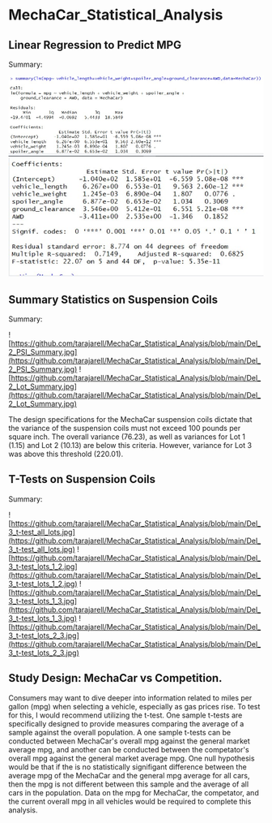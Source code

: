 # MechaCar_Statistical_Analysis

## Linear Regression to Predict MPG
Summary:

![Del_1_Call_Residuals_Coefficients.to.spoiler_angle](https://github.com/tarajarell/MechaCar_Statistical_Analysis/blob/main/Del_1_Call_Residuals_Coefficients.to.spoiler_angle.jpg)
![Del_1_Call_Coefficients_Signif](https://github.com/tarajarell/MechaCar_Statistical_Analysis/blob/main/Del_1_Coefficients_Signif.jpg)


## Summary Statistics on Suspension Coils
Summary:

![https://github.com/tarajarell/MechaCar_Statistical_Analysis/blob/main/Del_2_PSI_Summary.jpg](https://github.com/tarajarell/MechaCar_Statistical_Analysis/blob/main/Del_2_PSI_Summary.jpg)
![https://github.com/tarajarell/MechaCar_Statistical_Analysis/blob/main/Del_2_Lot_Summary.jpg](https://github.com/tarajarell/MechaCar_Statistical_Analysis/blob/main/Del_2_Lot_Summary.jpg)

The design specifications for the MechaCar suspension coils dictate that the variance of the suspension coils must not exceed 100 pounds per square inch. 
The overall variance (76.23), as well as variances for Lot 1 (1.15) and Lot 2 (10.13) are below this criteria. However, variance for Lot 3 was above this threshold (220.01).

## T-Tests on Suspension Coils
Summary: 

![https://github.com/tarajarell/MechaCar_Statistical_Analysis/blob/main/Del_3_t-test_all_lots.jpg](https://github.com/tarajarell/MechaCar_Statistical_Analysis/blob/main/Del_3_t-test_all_lots.jpg)
![https://github.com/tarajarell/MechaCar_Statistical_Analysis/blob/main/Del_3_t-test_lots_1_2.jpg](https://github.com/tarajarell/MechaCar_Statistical_Analysis/blob/main/Del_3_t-test_lots_1_2.jpg)
![https://github.com/tarajarell/MechaCar_Statistical_Analysis/blob/main/Del_3_t-test_lots_1_3.jpg](https://github.com/tarajarell/MechaCar_Statistical_Analysis/blob/main/Del_3_t-test_lots_1_3.jpg)
![https://github.com/tarajarell/MechaCar_Statistical_Analysis/blob/main/Del_3_t-test_lots_2_3.jpg](https://github.com/tarajarell/MechaCar_Statistical_Analysis/blob/main/Del_3_t-test_lots_2_3.jpg)

## Study Design: MechaCar vs Competition.
Consumers may want to dive deeper into information related to miles per gallon (mpg) when selecting a vehicle, especially as gas prices rise. To test for this, I would recommend utilizing the t-test. One sample t-tests are specifically designed to provide measures comparing the average of a sample against the overall population. A one sample t-tests can be conducted between MechaCar's overall mpg against the general market average mpg, and another can be conducted between the competator's overall mpg against the general market average mpg. One null hypothesis would be that if the is no statistically signifigant difference between the average mpg of the MechaCar and the general mpg average for all cars, then the mpg is not different between this sample and the average of all cars in the population. Data on the mpg for MechaCar, the competator, and the current overall mpg in all vehicles would be required to complete this analysis. 
